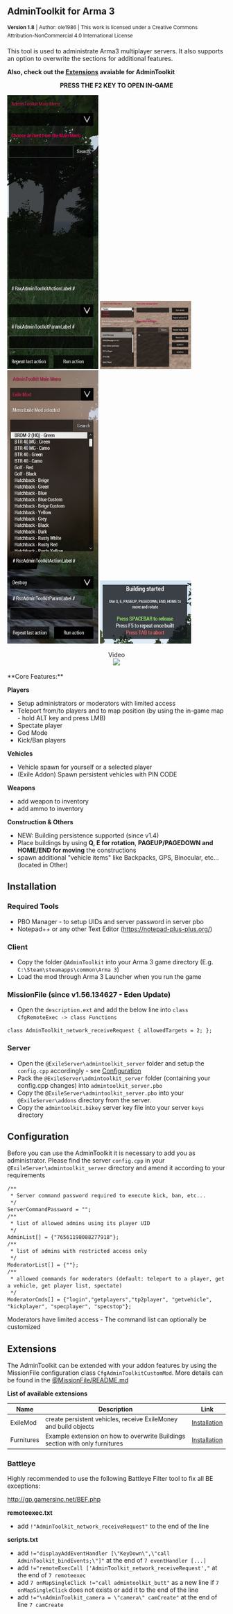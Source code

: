 ## AdminToolkit for Arma 3
<sup>**Version 1.8** | Author: ole1986 | This work is licensed under a Creative Commons Attribution-NonCommercial 4.0 International License</sup>

This tool is used to administrate Arma3 multiplayer servers. 
It also supports an option to overwrite the sections for additional features. 

**Also, check out the <a href="#extensions">Extensions</a> avaiable for AdminToolkit**

**<p align="center">PRESS THE F2 KEY TO OPEN IN-GAME</p>**

<img src="images/a3-atk-newdesign.png" width="210" title="New design">
<img src="images/a3-atk-players.png" width="210" title="Manage players">
<img src="images/a3-atk-vehicles.png" width="210" title="Spawn vehicles">
<img src="images/a3-atk-construct.png" width="210" title="Construction">

<p align="center">
Video<br/>
<a href="https://www.youtube.com/watch?v=Hznh7DSM38E" target="_blank"><img src="http://img.youtube.com/vi/Hznh7DSM38E/0.jpg" /></a>
</p>
**Core Features:**

**Players**
- Setup administrators or moderators with limited access
- Teleport from/to players and to map position (by using the in-game map - hold ALT key and press LMB)
- Spectate player
- God Mode
- Kick/Ban players

**Vehicles**
- Vehicle spawn for yourself or a selected player
- (Exile Addon) Spawn persistent vehicles with PIN CODE

**Weapons**
- add weapon to inventory
- add ammo to inventory

**Construction & Others**
- NEW: Building persistence supported (since v1.4)
- Place buildings by using **Q, E for rotation**, **PAGEUP/PAGEDOWN and HOME/END for moving** the constructions
- spawn additional "vehicle items" like Backpacks, GPS, Binocular, etc... (located in Other)

## Installation

### Required Tools

+ PBO Manager - to setup UIDs and server password in server pbo
+ Notepad++ or any other Text Editor (https://notepad-plus-plus.org/)

### Client

+ Copy the folder `@AdminToolkit` into your Arma 3 game directory (E.g. `C:\Steam\steamapps\common\Arma 3`) 
+ Load the mod through Arma 3 Launcher when you run the game

### MissionFile (**since v1.56.134627 - Eden Update**)

+ Open the `description.ext` and add the below line into `class CfgRemoteExec -> class Functions`

```
class AdminToolkit_network_receiveRequest { allowedTargets = 2; };
```

### Server

+ Open the `@ExileServer\admintoolkit_server` folder and setup the `config.cpp` accordingly - see <a href="#configuration">Configuration</a>
+ Pack the `@ExileServer\admintoolkit_server` folder (containing your config.cpp changes) into `admintoolkit_server.pbo`
+ Copy the `@ExileServer\admintoolkit_server.pbo` into your `@ExileServer\addons` directory from the server.
+ Copy the `admintoolkit.bikey` server key file into your server `keys` directory

## Configuration

Before you can use the AdminToolkit it is necessary to add you as administrator.
Please find the server `config.cpp` in your `@ExileServer\admintoolkit_server` directory and amend it according to your requirements

```
/**
 * Server command password required to execute kick, ban, etc...
 */
ServerCommandPassword = "";
/**
 * list of allowed admins using its player UID
 */
AdminList[] = {"76561198088277918"};
/**
 * list of admins with restricted access only
 */
ModeratorList[] = {""};
/**
 * allowed commands for moderators (default: teleport to a player, get a vehicle, get player list, spectate)
 */
ModeratorCmds[] = {"login","getplayers","tp2player", "getvehicle", "kickplayer", "specplayer", "specstop"};
```

Moderators have limited access - The command list can optionally be customized

## Extensions

The AdminToolkit can be extended with your addon features by using the MissionFile configuration class `CfgAdminToolkitCustomMod`.
More details can be found in the <a href="%40MissionFile/README.md">@MissionFile/README.md</a>

**List of available extensions**

| Name       | Description                                                      | Link
| ---------- | ---------------------------------------------------------------- | ----
| ExileMod   | create persistent vehicles, receive ExileMoney and build objects | <a href="@MissionFile/README.exile.md">Installation</a>
| Furnitures | Example extension on how to overwrite Buildings section with only furnitures | <a href="@MissionFile/README.furniture.md">Installation</a>

### Battleye

Highly recommended to use the following Battleye Filter tool to fix all BE exceptions:

http://gp.gamersinc.net/BEF.php

**remoteexec.txt**

+ add `!"AdminToolkit_network_receiveRequest"` to the end of the line

**scripts.txt**

+ add `!="displayAddEventHandler [\"KeyDown\",\"call AdminToolkit_bindEvents;\"]"` at the end of `7 eventHandler [...]`
+ add `!="remoteExecCall ['AdminToolkit_network_receiveRequest',"` at the end of `7 remoteexec`
+ add `7 onMapSingleClick !="call admintoolkit_butt"` as a new line if `7 onMapSingleClick` does not exists or add it to the end of the line
+ add `!="\nAdminToolkit_camera = \"camera\" camCreate"` at the end of line `7 camCreate`
